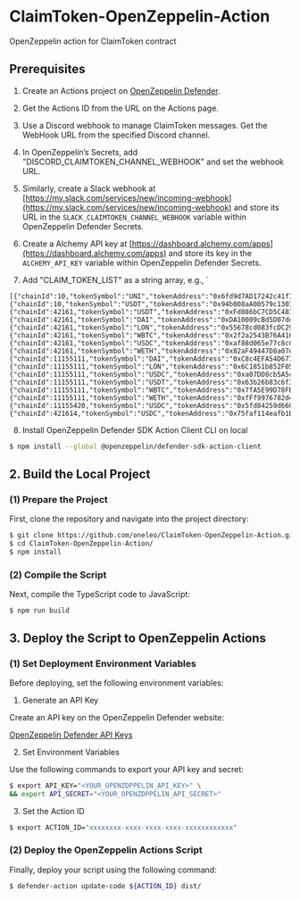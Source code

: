 # ClaimToken-OpenZeppelin-Action

OpenZeppelin action for ClaimToken contract

## Prerequisites

1. Create an Actions project on [OpenZeppelin Defender](https://defender.openzeppelin.com/#/actions/automatic).

2. Get the Actions ID from the URL on the Actions page.

3. Use a Discord webhook to manage ClaimToken messages. Get the WebHook URL from the specified Discord channel.

4. In OpenZeppelin’s Secrets, add "DISCORD_CLAIMTOKEN_CHANNEL_WEBHOOK" and set the webhook URL.

5. Similarly, create a Slack webhook at [https://my.slack.com/services/new/incoming-webhook](https://my.slack.com/services/new/incoming-webhook) and store its URL in the `SLACK_CLAIMTOKEN_CHANNEL_WEBHOOK` variable within OpenZeppelin Defender Secrets.

6. Create a Alchemy API key at [https://dashboard.alchemy.com/apps](https://dashboard.alchemy.com/apps) and store its key in the `ALCHEMY_API_KEY` variable within OpenZeppelin Defender Secrets.

7. Add "CLAIM_TOKEN_LIST" as a string array, e.g., `

```
[{"chainId":10,"tokenSymbol":"UNI","tokenAddress":"0x6fd9d7AD17242c41f7131d257212c54A0e816691","totalAmount":1000000.123456789},{"chainId":10,"tokenSymbol":"USDT","tokenAddress":"0x94b008aA00579c1307B0EF2c499aD98a8ce58e58","totalAmount":1000000.123456789},{"chainId":42161,"tokenSymbol":"USDT","tokenAddress":"0xFd086bC7CD5C481DCC9C85ebE478A1C0b69FCbb9","totalAmount":1000000.123456789},{"chainId":42161,"tokenSymbol":"DAI","tokenAddress":"0xDA10009cBd5D07dd0CeCc66161FC93D7c9000da1","totalAmount":1000000.123456789},{"chainId":42161,"tokenSymbol":"LON","tokenAddress":"0x55678cd083fcDC2947a0Df635c93C838C89454A3","totalAmount":1000000.1234567},{"chainId":42161,"tokenSymbol":"WBTC","tokenAddress":"0x2f2a2543B76A4166549F7aaB2e75Bef0aefC5B0f","totalAmount":1000000.1234567},{"chainId":42161,"tokenSymbol":"USDC","tokenAddress":"0xaf88d065e77c8cC2239327C5EDb3A432268e5831","totalAmount":1000000.1234567},{"chainId":42161,"tokenSymbol":"WETH","tokenAddress":"0x82aF49447D8a07e3bd95BD0d56f35241523fBab1","totalAmount":1000000.1234567},{"chainId":11155111,"tokenSymbol":"DAI","tokenAddress":"0xC8c4EFA54D6774F55DD09134a901865ff286321e","totalAmount":23332.4},{"chainId":11155111,"tokenSymbol":"LON","tokenAddress":"0x6C1851b852F05bdc7c0BE1A088532E4999fD94Fa","totalAmount":483183.4},{"chainId":11155111,"tokenSymbol":"USDC","tokenAddress":"0xa07DD8cb5A5c4254B5da0456AFD597A60a92b633","totalAmount":1000000.1234567},{"chainId":11155111,"tokenSymbol":"USDT","tokenAddress":"0x63b26b83c6f38433B2b6a7214fC2c569a4F4069A","totalAmount":492835.123456789},{"chainId":11155111,"tokenSymbol":"WBTC","tokenAddress":"0x7fA5E99D78FB17379C467B3dC5D0F63AcED6a80D","totalAmount":468.123456789},{"chainId":11155111,"tokenSymbol":"WETH","tokenAddress":"0xfFf9976782d46CC05630D1f6eBAb18b2324d6B14","totalAmount":1000000.1234567},{"chainId":11155420,"tokenSymbol":"USDC","tokenAddress":"0x5fd84259d66Cd46123540766Be93DFE6D43130D7","totalAmount":1000000.1234567},{"chainId":421614,"tokenSymbol":"USDC","tokenAddress":"0x75faf114eafb1BDbe2F0316DF893fd58CE46AA4d","totalAmount":1000000.1234567}]
```

8. Install OpenZeppelin Defender SDK Action Client CLI on local

```bash
$ npm install --global @openzeppelin/defender-sdk-action-client
```

## 2. Build the Local Project

### (1) Prepare the Project

First, clone the repository and navigate into the project directory:

```bash
$ git clone https://github.com/oneleo/ClaimToken-OpenZeppelin-Action.git
$ cd ClaimToken-OpenZeppelin-Action/
$ npm install
```

### (2) Compile the Script

Next, compile the TypeScript code to JavaScript:

```
$ npm run build
```

## 3. Deploy the Script to OpenZeppelin Actions

### (1) Set Deployment Environment Variables

Before deploying, set the following environment variables:

1. Generate an API Key

Create an API key on the OpenZeppelin Defender website:

[OpenZeppelin Defender API Keys](https://defender.openzeppelin.com/#/settings/api-keys)

2. Set Environment Variables

Use the following commands to export your API key and secret:

```bash
$ export API_KEY="<YOUR_OPENZDPPELIN_API_KEY>" \
&& export API_SECRET="<YOUR_OPENZDPPELIN_API_SECRET>"
```

3. Set the Action ID

```bash
$ export ACTION_ID="xxxxxxxx-xxxx-xxxx-xxxx-xxxxxxxxxxxx"
```

### (2) Deploy the OpenZeppelin Actions Script

Finally, deploy your script using the following command:

```bash
$ defender-action update-code ${ACTION_ID} dist/
```

